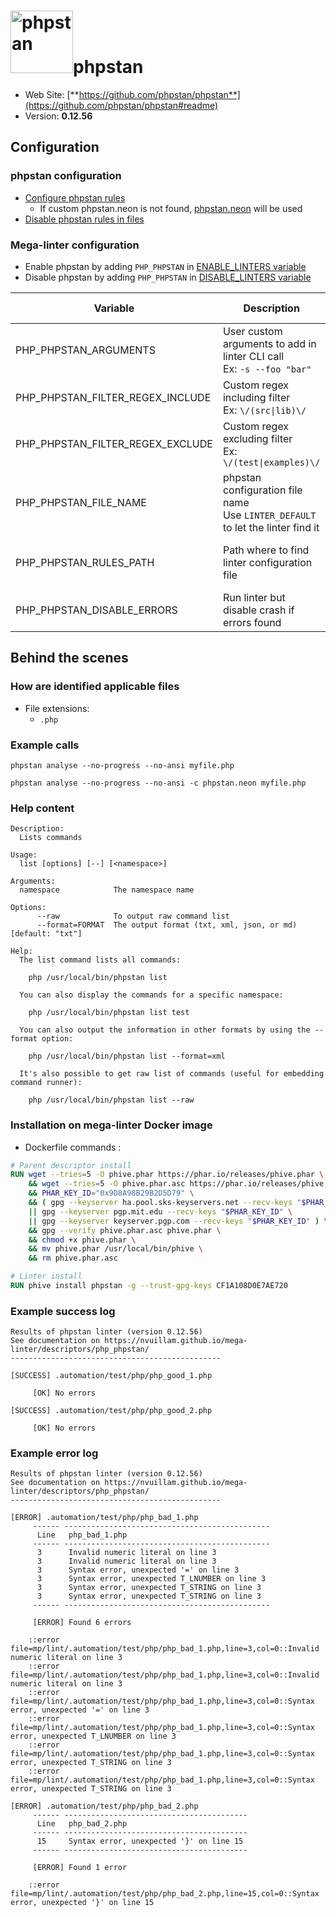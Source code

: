 <!-- markdownlint-disable MD033 MD041 -->
<!-- Generated by .automation/build.py, please do not update manually -->
# <a href="https://github.com/phpstan/phpstan" target="blank" title="Visit linter Web Site"><img src="https://i.imgur.com/MOt7taM.png" alt="phpstan" height="100px" class="megalinter-logo"></a>phpstan

- Web Site: [**https://github.com/phpstan/phpstan**](https://github.com/phpstan/phpstan#readme)
- Version: **0.12.56**

## Configuration

### phpstan configuration

- [Configure phpstan rules](https://phpstan.org/config-reference#neon-format)
  - If custom phpstan.neon is not found, [phpstan.neon](https://github.com/nvuillam/mega-linter/tree/master/TEMPLATES/phpstan.neon) will be used
- [Disable phpstan rules in files](https://phpstan.org/user-guide/ignoring-errors#ignoring-in-code-using-phpdocs)

### Mega-linter configuration

- Enable phpstan by adding `PHP_PHPSTAN` in [ENABLE_LINTERS variable](../index.md#activation-and-deactivation)
- Disable phpstan by adding `PHP_PHPSTAN` in [DISABLE_LINTERS variable](../index.md#activation-and-deactivation)

| Variable | Description | Default value |
| ----------------- | -------------- | -------------- |
| PHP_PHPSTAN_ARGUMENTS | User custom arguments to add in linter CLI call<br/>Ex: `-s --foo "bar"` |  |
| PHP_PHPSTAN_FILTER_REGEX_INCLUDE | Custom regex including filter<br/>Ex: `\/(src\|lib)\/` | Include every file |
| PHP_PHPSTAN_FILTER_REGEX_EXCLUDE | Custom regex excluding filter<br/>Ex: `\/(test\|examples)\/` | Exclude no file |
| PHP_PHPSTAN_FILE_NAME | phpstan configuration file name</br>Use `LINTER_DEFAULT` to let the linter find it | `phpstan.neon` |
| PHP_PHPSTAN_RULES_PATH | Path where to find linter configuration file | Workspace folder, then Mega-Linter default rules |
| PHP_PHPSTAN_DISABLE_ERRORS | Run linter but disable crash if errors found | `false` |

## Behind the scenes

### How are identified applicable files

- File extensions:
  - `.php`

<!-- markdownlint-disable -->
<!-- /* cSpell:disable */ -->

### Example calls

```shell
phpstan analyse --no-progress --no-ansi myfile.php
```

```shell
phpstan analyse --no-progress --no-ansi -c phpstan.neon myfile.php
```


### Help content

```shell
Description:
  Lists commands

Usage:
  list [options] [--] [<namespace>]

Arguments:
  namespace            The namespace name

Options:
      --raw            To output raw command list
      --format=FORMAT  The output format (txt, xml, json, or md) [default: "txt"]

Help:
  The list command lists all commands:

    php /usr/local/bin/phpstan list

  You can also display the commands for a specific namespace:

    php /usr/local/bin/phpstan list test

  You can also output the information in other formats by using the --format option:

    php /usr/local/bin/phpstan list --format=xml

  It's also possible to get raw list of commands (useful for embedding command runner):

    php /usr/local/bin/phpstan list --raw
```

### Installation on mega-linter Docker image

- Dockerfile commands :
```dockerfile
# Parent descriptor install
RUN wget --tries=5 -O phive.phar https://phar.io/releases/phive.phar \
    && wget --tries=5 -O phive.phar.asc https://phar.io/releases/phive.phar.asc \
    && PHAR_KEY_ID="0x9D8A98B29B2D5D79" \
    && ( gpg --keyserver ha.pool.sks-keyservers.net --recv-keys "$PHAR_KEY_ID" \
    || gpg --keyserver pgp.mit.edu --recv-keys "$PHAR_KEY_ID" \
    || gpg --keyserver keyserver.pgp.com --recv-keys "$PHAR_KEY_ID" ) \
    && gpg --verify phive.phar.asc phive.phar \
    && chmod +x phive.phar \
    && mv phive.phar /usr/local/bin/phive \
    && rm phive.phar.asc

# Linter install
RUN phive install phpstan -g --trust-gpg-keys CF1A108D0E7AE720

```


### Example success log

```shell
Results of phpstan linter (version 0.12.56)
See documentation on https://nvuillam.github.io/mega-linter/descriptors/php_phpstan/
-----------------------------------------------

[SUCCESS] .automation/test/php/php_good_1.php
    
     [OK] No errors

[SUCCESS] .automation/test/php/php_good_2.php
    
     [OK] No errors

```

### Example error log

```shell
Results of phpstan linter (version 0.12.56)
See documentation on https://nvuillam.github.io/mega-linter/descriptors/php_phpstan/
-----------------------------------------------

[ERROR] .automation/test/php/php_bad_1.php
     ------ ---------------------------------------------- 
      Line   php_bad_1.php                                 
     ------ ---------------------------------------------- 
      3      Invalid numeric literal on line 3             
      3      Invalid numeric literal on line 3             
      3      Syntax error, unexpected '=' on line 3        
      3      Syntax error, unexpected T_LNUMBER on line 3  
      3      Syntax error, unexpected T_STRING on line 3   
      3      Syntax error, unexpected T_STRING on line 3   
     ------ ---------------------------------------------- 
    
     [ERROR] Found 6 errors                                                         
    
    ::error file=mp/lint/.automation/test/php/php_bad_1.php,line=3,col=0::Invalid numeric literal on line 3
    ::error file=mp/lint/.automation/test/php/php_bad_1.php,line=3,col=0::Invalid numeric literal on line 3
    ::error file=mp/lint/.automation/test/php/php_bad_1.php,line=3,col=0::Syntax error, unexpected '=' on line 3
    ::error file=mp/lint/.automation/test/php/php_bad_1.php,line=3,col=0::Syntax error, unexpected T_LNUMBER on line 3
    ::error file=mp/lint/.automation/test/php/php_bad_1.php,line=3,col=0::Syntax error, unexpected T_STRING on line 3
    ::error file=mp/lint/.automation/test/php/php_bad_1.php,line=3,col=0::Syntax error, unexpected T_STRING on line 3

[ERROR] .automation/test/php/php_bad_2.php
     ------ ----------------------------------------- 
      Line   php_bad_2.php                            
     ------ ----------------------------------------- 
      15     Syntax error, unexpected '}' on line 15  
     ------ ----------------------------------------- 
    
     [ERROR] Found 1 error                                                          
    
    ::error file=mp/lint/.automation/test/php/php_bad_2.php,line=15,col=0::Syntax error, unexpected '}' on line 15

```
